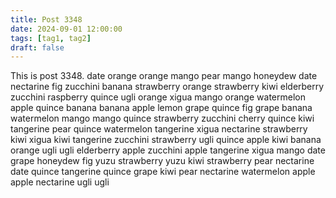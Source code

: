 ```yaml
---
title: Post 3348
date: 2024-09-01 12:00:00
tags: [tag1, tag2]
draft: false
---
```

This is post 3348.
date
orange
orange
mango
pear
mango
honeydew
date
nectarine
fig
zucchini
banana
strawberry
orange
strawberry
kiwi
elderberry
zucchini
raspberry
quince
ugli
orange
xigua
mango
orange
watermelon
apple
quince
banana
banana
apple
lemon
grape
quince
fig
grape
banana
watermelon
mango
mango
quince
strawberry
zucchini
cherry
quince
kiwi
tangerine
pear
quince
watermelon
tangerine
xigua
nectarine
strawberry
kiwi
xigua
kiwi
tangerine
zucchini
strawberry
ugli
quince
apple
kiwi
banana
orange
ugli
ugli
elderberry
apple
zucchini
apple
tangerine
xigua
mango
date
grape
honeydew
fig
yuzu
strawberry
yuzu
kiwi
strawberry
pear
nectarine
date
quince
tangerine
quince
grape
kiwi
pear
nectarine
watermelon
apple
apple
nectarine
ugli
ugli
